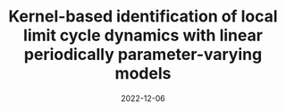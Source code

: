 ---
title: "Kernel-based identification of local limit cycle dynamics with linear periodically parameter-varying models"
collection: publications
category: conferences
permalink: /publication/2022-ieee-cdc
excerpt: "<img src='/images/image_2022_ieee_cdc.png' width='300' height='300'> Using a coordinate transformation onto transversal surfaces, the dynamics around a limit cycle are decomposed into two parts: one along the limit cycle, and one on the transversal surfaces. We then identify a model from trajectory data using kernel-based methods with a periodic kernel design."
date: 2022-12-06
venue: 'IEEE 61st Conference on Decision and Control (CDC)'
# slidesurl: 'http://academicpages.github.io/files/slides1.pdf'
paperurl: 'https://arxiv.org/pdf/2203.16306'
# citation: 'Ozan, D. E., Yin, M., Iannelli, A., & Smith, R. S. (2022). Kernel-Based Identification of Local Limit Cycle Dynamics with Linear Periodically Parameter-Varying Models. In 2022 IEEE 61st Conference on Decision and Control (CDC) (pp. 221-226). IEEE.'
---